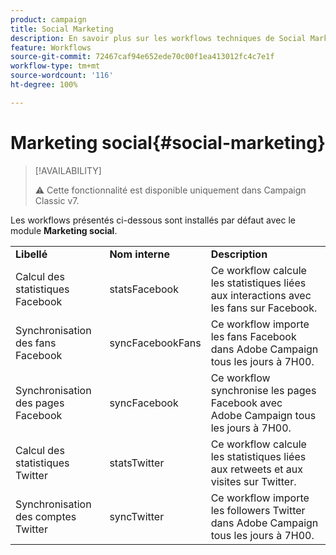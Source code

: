 ```yaml
---
product: campaign
title: Social Marketing
description: En savoir plus sur les workflows techniques de Social Marketing
feature: Workflows
source-git-commit: 72467caf94e652ede70c00f1ea413012fc4c7e1f
workflow-type: tm+mt
source-wordcount: '116'
ht-degree: 100%

---
```



# Marketing social{#social-marketing}



>[!AVAILABILITY]
>
>:warning: Cette fonctionnalité est disponible uniquement dans Campaign Classic v7.

Les workflows présentés ci-dessous sont installés par défaut avec le module **Marketing social**.

<table> 
 <tbody> 
  <tr> 
   <td> <strong>Libellé</strong><br /> </td> 
   <td> <strong>Nom interne</strong><br /> </td> 
   <td> <strong>Description</strong><br /> </td> 
  </tr> 
  <tr> 
   <td> <span class="uicontrol">Calcul des statistiques Facebook</span> <br /> </td> 
   <td> <span class="uicontrol">statsFacebook</span> <br /> </td> 
   <td> Ce workflow calcule les statistiques liées aux interactions avec les fans sur Facebook.<br /> </td> 
  </tr> 
  <tr> 
   <td> <span class="uicontrol">Synchronisation des fans Facebook</span> <br /> </td> 
   <td> <span class="uicontrol">syncFacebookFans</span> <br /> </td> 
   <td> Ce workflow importe les fans Facebook dans Adobe Campaign tous les jours à 7H00.<br /> </td> 
  </tr> 
  <tr> 
   <td> <span class="uicontrol">Synchronisation des pages Facebook</span> <br /> </td> 
   <td> <span class="uicontrol">syncFacebook</span> <br /> </td> 
   <td> Ce workflow synchronise les pages Facebook avec Adobe Campaign tous les jours à 7H00.<br /> </td> 
  </tr> 
  <tr> 
   <td> <span class="uicontrol">Calcul des statistiques Twitter</span> <br /> </td> 
   <td> <span class="uicontrol">statsTwitter</span> <br /> </td> 
   <td> Ce workflow calcule les statistiques liées aux retweets et aux visites sur Twitter.<br /> </td> 
  </tr> 
  <tr> 
   <td> <span class="uicontrol">Synchronisation des comptes Twitter</span> <br /> </td> 
   <td> <span class="uicontrol">syncTwitter</span> <br /> </td> 
   <td> Ce workflow importe les followers Twitter dans Adobe Campaign tous les jours à 7H00.<br /> </td> 
  </tr> 
 </tbody> 
</table>

